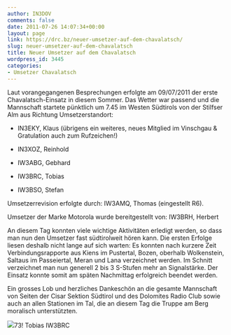 ```yaml
---
author: IN3DOV
comments: false
date: 2011-07-26 14:07:34+00:00
layout: page
link: https://drc.bz/neuer-umsetzer-auf-dem-chavalatsch/
slug: neuer-umsetzer-auf-dem-chavalatsch
title: Neuer Umsetzer auf dem Chavalatsch
wordpress_id: 3445
categories:
- Umsetzer Chavalatsch
---
```


Laut vorangegangenen Besprechungen erfolgte am 09/07/2011 der erste Chavalatsch-Einsatz in diesem Sommer. Das Wetter war passend und die Mannschaft startete pünktlich um 7.45 im Westen Südtirols von der Stilfser Alm aus Richtung Umsetzerstandort:



	
  * IN3EKY, Klaus (übrigens ein weiteres, neues Mitglied im Vinschgau & Gratulation auch zum Rufzeichen!)

	
  * IN3XOZ, Reinhold

	
  * IW3ABG, Gebhard

	
  * IW3BRC, Tobias

	
  * IW3BSO, Stefan


Umsetzerrevision erfolgte durch: IW3AMQ, Thomas (eingestellt R6).

Umsetzer der Marke Motorola wurde bereitgestellt von: IW3BRH, Herbert

An diesem Tag konnten viele wichtige Aktivitäten erledigt werden, so dass man nun den Umsetzer fast südtirolweit hören kann. Die ersten Erfolge liesen deshalb nicht lange auf sich warten: Es konnten nach kurzere Zeit Verbindungsrapporte aus Kiens im Pustertal, Bozen, oberhalb Wolkenstein, Saltaus im Passeiertal, Meran und Lana verzeichnet werden. Im Schnitt verzeichnet man nun generell 2 bis 3 S-Stufen mehr an Signalstärke. Der Einsatz konnte somit am späten Nachmittag erfolgreich beendet werden.

Ein grosses Lob und herzliches Dankeschön an die gesamte Mannschaft von Seiten der Cisar Sektion Südtirol und des Dolomites Radio Club sowie auch an allen Stationen im Tal, die an diesem Tag die Truppe am Berg moralisch unterstützten.

[![](https://drc.bz/wp-content/uploads/2011/07/chavi1_2011-300x200.jpg)](https://drc.bz/wp-content/uploads/2011/07/chavi1_2011-300x200.jpg)73! Tobias IW3BRC
